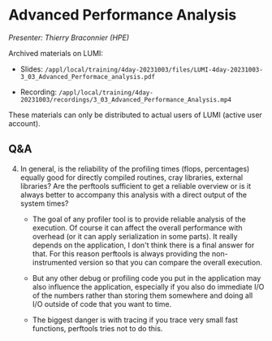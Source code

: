 # Advanced Performance Analysis

*Presenter: Thierry Braconnier (HPE)*

<!--
Course materials will be provided during and after the course.
-->

<!--
Temporary location of materials (for the lifetime of the training project):

-   Slides: `/project/project_465000644/Slides/HPE/10_advanced_performance_analysis_merged.pdf`
-->

Archived materials on LUMI:

-   Slides: `/appl/local/training/4day-20231003/files/LUMI-4day-20231003-3_03_Advanced_Performace_analysis.pdf`

-   Recording: `/appl/local/training/4day-20231003/recordings/3_03_Advanced_Performance_Analysis.mp4`

These materials can only be distributed to actual users of LUMI (active user account).


## Q&A

4.  In general, is the reliability of the profiling times (flops, percentages) equally good for directly compiled routines, cray libraries, external libraries? Are the perftools sufficient to get a reliable overview or is it always better to accompany this analysis with a direct output of the system times?

    -   The goal of any profiler tool is to provide reliable analysis of the execution. Of course it can affect the overall performance with overhead (or it can apply serialization in some parts). It really depends on the application, I don't think there is a final answer for that. For this reason perftools is always providing the non-instrumented version so that you can compare the overall execution. 

    -   But any other debug or profiling code you put in the application may also influence the application, especially if you also do immediate I/O of the numbers rather than storing them somewhere and doing all I/O outside of code that you want to time.

    -   The biggest danger is with tracing if you trace very small fast functions, perftools tries not to do this.


